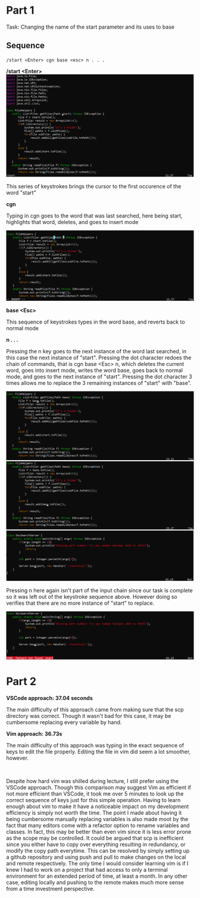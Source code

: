# Part 1

Task: Changing the name of the start parameter and its uses to base

## Sequence
```
/start <Enter> cgn base <esc> n . . .
```

**/start \<Enter>**
![](start.png)

This series of keystrokes brings the cursor to the first occurence of the word "start"

**cgn**

Typing in cgn goes to the word that was last searched, here being start, highlights that word, deletes, and goes to insert mode

![](cgn.png)

**base \<Esc>**

This sequence of keystrokes types in the word base, and reverts back to normal mode

**n . . .**

Pressing the n key goes to the next instance of the word last searched, in this case the next instance of "start". Pressing the dot character redoes the chain of commands, that is cgn base \<Esc> n, which deletes the current word, goes into insert mode, writes the word base, goes back to normal mode, and goes to the next instance of "start". Pressing the dot character 3 times allows me to replace the 3 remaining instances of "start" with "base".

![](n1.png)
![](n2.png)
![](n3.png)

Pressing n here again isn't part of the input chain since our task is complete so it was left out of the keystroke sequence above. However doing so verifies that there are no more instance of "start" to replace. 

![](end.png)

# Part 2

**VSCode approach: 37.04 seconds**

The main difficulty of this approach came from making sure that the scp directory was correct. Though it wasn't bad for this case, it may be cumbersome replacing every variable by hand.

**Vim approach: 36.73s**

The main difficulty of this approach was typing in the exact sequence of keys to edit the file properly. Editing the file in vim did seem a lot smoother, however.


<br>

Despite how hard vim was shilled during lecture, I still prefer using the VSCode approach. Though this comparison may suggest Vim as efficient if not more efficient than VSCode, it took me over 5 minutes to look up the correct sequence of keys just for this simple operation. Having to learn enough about vim to make it have a noticeable impact on my development efficiency is simply not worth the time. The point I made about having it being cumbersome manually replacing variables is also made moot by the fact that many editors come with a refactor option to rename variables and classes. In fact, this may be better than even vim since it is less error prone as the scope may be controlled. It could be argued that scp is inefficient since you either have to copy over everything resulting in redundancy, or modify the copy path everytime. This can be resolved by simply setting up a github repository and using push and pull to make changes on the local and remote respectively. The only time I would consider learning vim is if I knew I had to work on a project that had access to only a terminal environment for an extended period of time, at least a month. In any other case, editing locally and pushing to the remote makes much more sense from a time investment perspective.  
